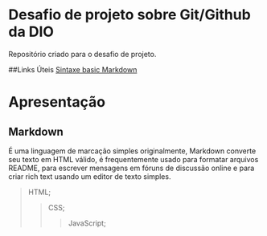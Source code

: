 # Desafio de projeto sobre Git/Github da DIO
Repositório criado para o desafio de projeto.

##Links Úteis
[Sintaxe basic Markdown](https://www.markdownguide.org/basic-syntax/)

# Apresentação 
## Markdown
É uma linguagem de marcação simples originalmente, Markdown converte seu texto em HTML válido, é frequentemente usado para formatar arquivos README, para escrever mensagens em fóruns de discussão online e para criar rich text usando um editor de texto simples.

> HTML;
>> CSS;
>>> JavaScript;    


